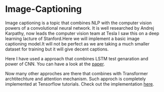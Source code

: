# Image-Captioning

Image captioning is a topic that combines NLP with the computer vision powers of a convolutional neural network. It is well researched by Andrej Karpathy, now leads the computer vision team at Tesla I saw this on a deep learning lacture of Stanford.Here we will implement a basic image captioning model.It will not be perfect as we are taking a much smaller dataset for training but it will give decent captions.

Here I have used a approach that combines LSTM test genaration and power of CNN. You can have a look at the [paper](https://arxiv.org/pdf/1411.4555.pdf).

Now many other approches are there that combines with Transformer archtitechture and attention mechanism. Such approch is completely implemented at Tensorflow tutorials. Check out the implementation [here](https://www.tensorflow.org/tutorials/text/image_captioning).
